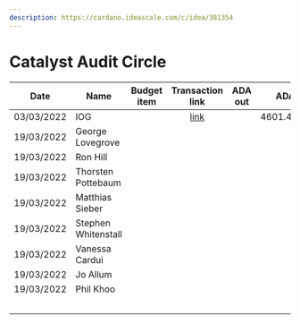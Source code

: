 ```yaml
---
description: https://cardano.ideascale.com/c/idea/381354
---
```


# Catalyst Audit Circle

<table><thead><tr><th>Date</th><th>Name</th><th data-type="select">Budget item</th><th align="center">Transaction link</th><th align="center">ADA out</th><th align="center">ADA in</th><th align="center">Balance</th></tr></thead><tbody><tr><td>03/03/2022</td><td>IOG</td><td></td><td align="center"><a href="https://raw.githubusercontent.com/treasuryguild/Community-Governance-Oversight/main/Transactions/Fund7/Catalyst-Audit-Circle/Incoming-IOG/1647101544697-IOG.json">link</a></td><td align="center"></td><td align="center">4601.445652</td><td align="center">4600.270295</td></tr><tr><td>19/03/2022</td><td>George Lovegrove</td><td></td><td align="center"></td><td align="center"></td><td align="center"></td><td align="center"></td></tr><tr><td>19/03/2022</td><td>Ron Hill</td><td></td><td align="center"></td><td align="center"></td><td align="center"></td><td align="center"></td></tr><tr><td>19/03/2022</td><td>Thorsten Pottebaum</td><td></td><td align="center"></td><td align="center"></td><td align="center"></td><td align="center"></td></tr><tr><td>19/03/2022</td><td>Matthias Sieber</td><td></td><td align="center"></td><td align="center"></td><td align="center"></td><td align="center"></td></tr><tr><td>19/03/2022</td><td>Stephen Whitenstall</td><td></td><td align="center"></td><td align="center"></td><td align="center"></td><td align="center"></td></tr><tr><td>19/03/2022</td><td>Vanessa Cardui</td><td></td><td align="center"></td><td align="center"></td><td align="center"></td><td align="center"></td></tr><tr><td>19/03/2022</td><td>Jo Allum</td><td></td><td align="center"></td><td align="center"></td><td align="center"></td><td align="center"></td></tr><tr><td>19/03/2022</td><td>Phil Khoo</td><td></td><td align="center"></td><td align="center"></td><td align="center"></td><td align="center"></td></tr><tr><td></td><td></td><td></td><td align="center"></td><td align="center"></td><td align="center"></td><td align="center"></td></tr><tr><td></td><td></td><td></td><td align="center"></td><td align="center"></td><td align="center"></td><td align="center"></td></tr><tr><td></td><td></td><td></td><td align="center"></td><td align="center"></td><td align="center"></td><td align="center"></td></tr><tr><td></td><td></td><td></td><td align="center"></td><td align="center"></td><td align="center"></td><td align="center"></td></tr><tr><td></td><td></td><td></td><td align="center"></td><td align="center"></td><td align="center"></td><td align="center"></td></tr></tbody></table>
